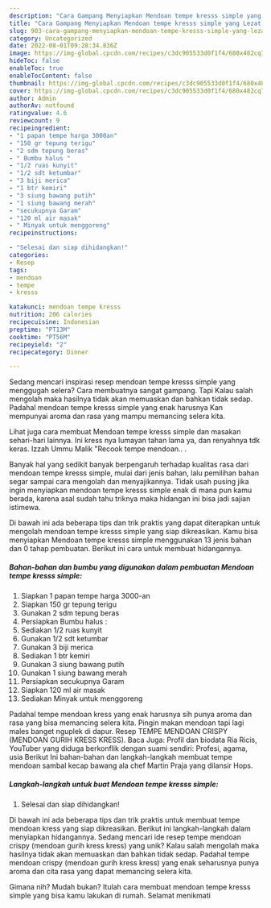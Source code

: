 ```yaml
---
description: "Cara Gampang Menyiapkan Mendoan tempe kresss simple yang Lezat, Buat Buka Puasa Lezat"
title: "Cara Gampang Menyiapkan Mendoan tempe kresss simple yang Lezat, Buat Buka Puasa Lezat"
slug: 903-cara-gampang-menyiapkan-mendoan-tempe-kresss-simple-yang-lezat-buat-buka-puasa-lezat
category: Uncategorized
date: 2022-08-01T09:28:34.836Z
image: https://img-global.cpcdn.com/recipes/c3dc905533d0f1f4/680x482cq70/mendoan-tempe-kresss-simple-foto-resep-utama.jpg
hideToc: false
enableToc: true
enableTocContent: false
thumbnail: https://img-global.cpcdn.com/recipes/c3dc905533d0f1f4/680x482cq70/mendoan-tempe-kresss-simple-foto-resep-utama.jpg
cover: https://img-global.cpcdn.com/recipes/c3dc905533d0f1f4/680x482cq70/mendoan-tempe-kresss-simple-foto-resep-utama.jpg
author: Admin
authorAv: notfound
ratingvalue: 4.6
reviewcount: 9
recipeingredient:
- "1 papan tempe harga 3000an"
- "150 gr tepung terigu"
- "2 sdm tepung beras"
- " Bumbu halus "
- "1/2 ruas kunyit"
- "1/2 sdt ketumbar"
- "3 biji merica"
- "1 btr kemiri"
- "3 siung bawang putih"
- "1 siung bawang merah"
- "secukupnya Garam"
- "120 ml air masak"
- " Minyak untuk menggoreng"
recipeinstructions:

- "Selesai dan siap dihidangkan!"
categories:
- Resep
tags:
- mendoan
- tempe
- kresss

katakunci: mendoan tempe kresss 
nutrition: 206 calories
recipecuisine: Indonesian
preptime: "PT13M"
cooktime: "PT56M"
recipeyield: "2"
recipecategory: Dinner

---
```



Sedang mencari inspirasi resep mendoan tempe kresss simple yang menggugah selera? Cara membuatnya sangat gampang. Tapi Kalau salah mengolah maka hasilnya tidak akan memuaskan dan bahkan tidak sedap. Padahal mendoan tempe kresss simple yang enak harusnya Kan mempunyai aroma dan rasa yang mampu memancing selera kita.


Lihat juga cara membuat Mendoan tempe kresss simple dan masakan sehari-hari lainnya. Ini kress nya lumayan tahan lama ya, dan renyahnya tdk keras. Izzah Ummu Malik &#34;Recook tempe mendoan.. .

Banyak hal yang sedikit banyak berpengaruh terhadap kualitas rasa dari mendoan tempe kresss simple, mulai dari jenis bahan, lalu pemilihan bahan segar sampai cara mengolah dan menyajikannya. Tidak usah pusing jika ingin menyiapkan mendoan tempe kresss simple enak di mana pun kamu berada, karena asal sudah tahu triknya maka hidangan ini bisa jadi sajian istimewa.


Di bawah ini ada beberapa tips dan trik praktis yang dapat diterapkan untuk mengolah mendoan tempe kresss simple yang siap dikreasikan. Kamu bisa menyiapkan Mendoan tempe kresss simple menggunakan 13 jenis bahan dan 0 tahap pembuatan. Berikut ini cara untuk membuat hidangannya.

<!--inarticleads1-->

##### Bahan-bahan dan bumbu yang digunakan dalam pembuatan Mendoan tempe kresss simple:

1. Siapkan 1 papan tempe harga 3000-an
1. Siapkan 150 gr tepung terigu
1. Gunakan 2 sdm tepung beras
1. Persiapkan  Bumbu halus :
1. Sediakan 1/2 ruas kunyit
1. Gunakan 1/2 sdt ketumbar
1. Gunakan 3 biji merica
1. Sediakan 1 btr kemiri
1. Gunakan 3 siung bawang putih
1. Gunakan 1 siung bawang merah
1. Persiapkan secukupnya Garam
1. Siapkan 120 ml air masak
1. Sediakan  Minyak untuk menggoreng


Padahal tempe mendoan kress yang enak harusnya sih punya aroma dan rasa yang bisa memancing selera kita. Pingin makan mendoan tapi lagi males banget nguplek di dapur. Resep TEMPE MENDOAN CRISPY (MENDOAN GURIH KRESS KRESS). Baca Juga: Profil dan biodata Ria Ricis, YouTuber yang diduga berkonflik dengan suami sendiri: Profesi, agama, usia Berikut Ini bahan-bahan dan langkah-langkah membuat tempe mendoan sambal kecap bawang ala chef Martin Praja yang dilansir Hops. 

<!--inarticleads2-->

##### Langkah-langkah untuk buat Mendoan tempe kresss simple:


1. Selesai dan siap dihidangkan!

Di bawah ini ada beberapa tips dan trik praktis untuk membuat tempe mendoan kress yang siap dikreasikan. Berikut ini langkah-langkah dalam menyiapkan hidangannya. Sedang mencari ide resep tempe mendoan crispy (mendoan gurih kress kress) yang unik? Kalau salah mengolah maka hasilnya tidak akan memuaskan dan bahkan tidak sedap. Padahal tempe mendoan crispy (mendoan gurih kress kress) yang enak seharusnya punya aroma dan cita rasa yang dapat memancing selera kita. 

Gimana nih? Mudah bukan? Itulah cara membuat mendoan tempe kresss simple yang bisa kamu lakukan di rumah. Selamat menikmati
